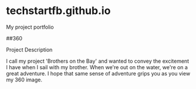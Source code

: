 # techstartfb.github.io
My project portfolio

##360

<script src="//vizor.io/scripts/embed.js" data-vizorurl="//vizor.io/embed/gitbritt/360-world-copy" ></script>

Project Description

I call my project 'Brothers on the Bay' and wanted to convey the excitement I have when I sail with my brother. When we're out on the water, we're on a great adventure. I hope that same sense of adventure grips you as you view my 360 image.
